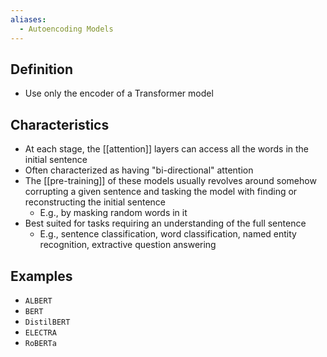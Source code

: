 ```yaml
---
aliases:
  - Autoencoding Models
---
```


## Definition

- Use only the encoder of a Transformer model

## Characteristics

- At each stage, the [[attention]] layers can access all the words in the initial sentence
- Often characterized as having "bi-directional" attention
- The [[pre-training]] of these models usually revolves around somehow corrupting a given sentence and tasking the model with finding or reconstructing the initial sentence
	- E.g., by masking random words in it
- Best suited for tasks requiring an understanding of the full sentence
	- E.g., sentence classification, word classification, named entity recognition, extractive question answering

## Examples

- `ALBERT`
- `BERT`
- `DistilBERT`
- `ELECTRA`
- `RoBERTa`
